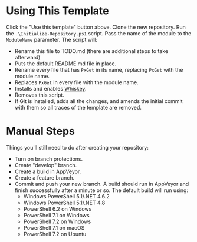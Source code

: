 # Using This Template

Click the "Use this template" button above. Clone the new repository. Run the `.\Initialize-Repository.ps1` script.
Pass the name of the module to the `ModuleName` parameter. The script will:

* Rename this file to TODO.md (there are additional steps to take afterward)
* Puts the default README.md file in place.
* Rename every file that has `PxGet` in its name, replacing `PxGet` with the module name.
* Replaces `PxGet` in every file with the module name.
* Installs and enables [Whiskey](https://github.com/webmd-health-services/Whiskey/wiki).
* Removes this script.
* If Git is installed, adds all the changes, and amends the initial commit with them so all traces of the template are
  removed.

# Manual Steps

Things you'll still need to do after creating your repository:

* Turn on branch protections.
* Create "develop" branch.
* Create a build in AppVeyor.
* Create a feature branch.
* Commit and push your new branch. A build should run in AppVeyor and finish successfully after a minute or so. The
default build will run using:
  * Windows PowerShell 5.1/.NET 4.6.2
  * Windows PowerShell 5.1/.NET 4.8
  * PowerShell 6.2 on Windows
  * PowerShell 7.1 on Windows
  * PowerShell 7.2 on Windows
  * PowerShell 7.1 on macOS
  * PowerShell 7.2 on Ubuntu